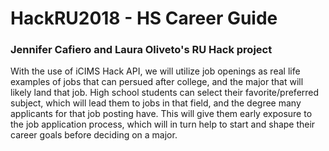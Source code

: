 # HackRU2018 - HS Career Guide
### Jennifer Cafiero and Laura Oliveto's RU Hack project
With the use of iCIMS Hack API, we will utilize job openings as real life examples of jobs that can persued after college,
and the major that will likely land that job. High school students can select their favorite/preferred subject, which will
lead them to jobs in that field, and the degree many applicants for that job posting have. This will give them early exposure
to the job application process, which will in turn help to start and shape their career goals before deciding on a major.
